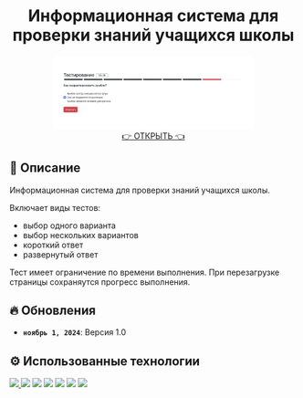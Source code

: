 <h1 align="center">Информационная система для проверки знаний учащихся школы</h1>
<div align="center">
<a href='https://azemcov.github.io/REACT-TEST/'><img src="./public/pic.png" alt="Превью" width="70%"></a>
</div>

<div align="center">
<a href='https://github.com/azemcov/REACT-TEST/'>👉 ОТКРЫТЬ 👈</a>
</div>

## 📖 Описание

Информационная система для проверки знаний учащихся школы.

Включает виды тестов:

- выбор одного варианта
- выбор нескольких вариантов
- короткий ответ
- развернутый ответ

Тест имеет ограничение по времени выполнения.
При перезагрузке страницы сохраняутся прогресс выполнения.

## 🔥 Обновления

- **`ноябрь 1, 2024`**: Версия 1.0

## ⚙️ Использованные технологии

<a href="https://developer.mozilla.org/en-US/docs/Web/JavaScript"> <img src="https://upload.wikimedia.org/wikipedia/commons/6/6a/JavaScript-logo.png" height="50px"></img> </a>
<a href="https://www.typescriptlang.org/"> <img src="https://upload.wikimedia.org/wikipedia/commons/4/4c/Typescript_logo_2020.svg" height="50px"></img></a>
<a href="https://react.dev/"> <img src="https://upload.wikimedia.org/wikipedia/commons/a/a7/React-icon.svg" height="50px"></img></a>
<a href="https://html.spec.whatwg.org/multipage/"> <img src="https://upload.wikimedia.org/wikipedia/commons/3/38/HTML5_Badge.svg" height="50px"></img></a>
<a href="https://www.w3.org/Style/CSS/Overview.en.html"> <img src="https://upload.wikimedia.org/wikipedia/commons/6/62/CSS3_logo.svg" height="50px"></img></a>
<a href="https://getbootstrap.com/"> <img src="https://upload.wikimedia.org/wikipedia/commons/b/b2/Bootstrap_logo.svg" height="50px"></img></a>
<a href="https://v2.vitejs.dev/"> <img src="https://upload.wikimedia.org/wikipedia/commons/f/f1/Vitejs-logo.svg" height="50px"></img></a>
